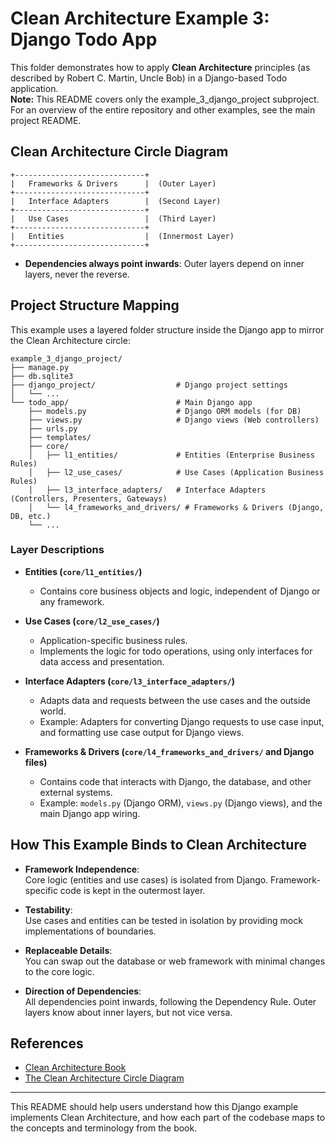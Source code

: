# Clean Architecture Example 3: Django Todo App

This folder demonstrates how to apply **Clean Architecture** principles (as described by Robert C. Martin, Uncle Bob) in a Django-based Todo application.  
**Note:** This README covers only the example_3_django_project subproject. For an overview of the entire repository and other examples, see the main project README.

## Clean Architecture Circle Diagram

```plaintext
+-----------------------------+
|   Frameworks & Drivers      |  (Outer Layer)
+-----------------------------+
|   Interface Adapters        |  (Second Layer)
+-----------------------------+
|   Use Cases                 |  (Third Layer)
+-----------------------------+
|   Entities                  |  (Innermost Layer)
+-----------------------------+
```

- **Dependencies always point inwards**: Outer layers depend on inner layers, never the reverse.

## Project Structure Mapping

This example uses a layered folder structure inside the Django app to mirror the Clean Architecture circle:

```plaintext
example_3_django_project/
├── manage.py
├── db.sqlite3
├── django_project/                  # Django project settings
│   └── ...
└── todo_app/                        # Main Django app
    ├── models.py                    # Django ORM models (for DB)
    ├── views.py                     # Django views (Web controllers)
    ├── urls.py
    ├── templates/
    ├── core/
    │   ├── l1_entities/             # Entities (Enterprise Business Rules)
    │   ├── l2_use_cases/            # Use Cases (Application Business Rules)
    │   ├── l3_interface_adapters/   # Interface Adapters (Controllers, Presenters, Gateways)
    │   └── l4_frameworks_and_drivers/ # Frameworks & Drivers (Django, DB, etc.)
    └── ...
```

### Layer Descriptions

- **Entities (`core/l1_entities/`)**  
  - Contains core business objects and logic, independent of Django or any framework.

- **Use Cases (`core/l2_use_cases/`)**  
  - Application-specific business rules.  
  - Implements the logic for todo operations, using only interfaces for data access and presentation.

- **Interface Adapters (`core/l3_interface_adapters/`)**  
  - Adapts data and requests between the use cases and the outside world.  
  - Example: Adapters for converting Django requests to use case input, and formatting use case output for Django views.

- **Frameworks & Drivers (`core/l4_frameworks_and_drivers/` and Django files)**  
  - Contains code that interacts with Django, the database, and other external systems.  
  - Example: `models.py` (Django ORM), `views.py` (Django views), and the main Django app wiring.

## How This Example Binds to Clean Architecture

- **Framework Independence**:  
  Core logic (entities and use cases) is isolated from Django. Framework-specific code is kept in the outermost layer.

- **Testability**:  
  Use cases and entities can be tested in isolation by providing mock implementations of boundaries.

- **Replaceable Details**:  
  You can swap out the database or web framework with minimal changes to the core logic.

- **Direction of Dependencies**:  
  All dependencies point inwards, following the Dependency Rule. Outer layers know about inner layers, but not vice versa.

## References

- [Clean Architecture Book](https://www.oreilly.com/library/view/clean-architecture-a/9780134494272/)
- [The Clean Architecture Circle Diagram](https://8thlight.com/blog/uncle-bob/2012/08/13/the-clean-architecture.html)

---

This README should help users understand how this Django example implements Clean Architecture, and how each part of the codebase maps to the concepts and terminology from the book.
